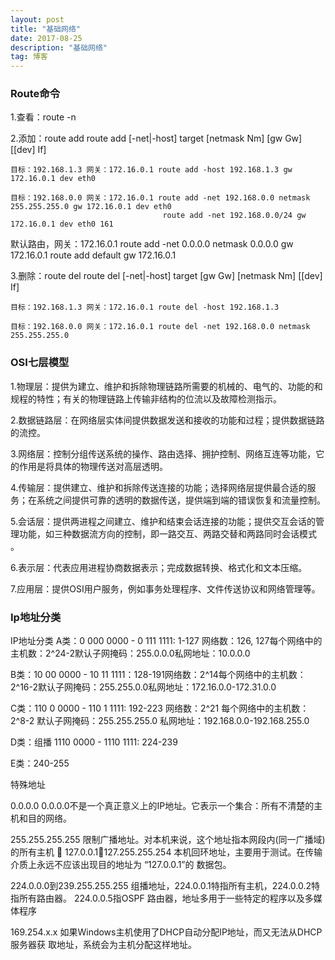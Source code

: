 ```yaml
---
layout: post
title: "基础网络"
date: 2017-08-25 
description: "基础网络"
tag: 博客 
---  
```


### Route命令

1.查看：route -n 

2.添加：route add route add [-net|-host] target [netmask Nm] [gw Gw] [[dev] If] 
    
    目标：192.168.1.3 网关：172.16.0.1 route add -host 192.168.1.3 gw 172.16.0.1 dev eth0  
    
    目标：192.168.0.0 网关：172.16.0.1 route add -net 192.168.0.0 netmask 255.255.255.0 gw 172.16.0.1 dev eth0   
                                      route add -net 192.168.0.0/24 gw 172.16.0.1 dev eth0 161 
    
   默认路由，网关：172.16.0.1 route add -net 0.0.0.0 netmask 0.0.0.0 gw 172.16.0.1 route add default gw 172.16.0.1 

3.删除：route del route del [-net|-host] target [gw Gw] [netmask Nm] [[dev] If] 

    目标：192.168.1.3 网关：172.16.0.1 route del -host 192.168.1.3 
    
    目标：192.168.0.0 网关：172.16.0.1 route del -net 192.168.0.0 netmask 255.255.255.0

### OSI七层模型
   
1.物理层：提供为建立、维护和拆除物理链路所需要的机械的、电气的、功能的和规程的特性；有关的物理链路上传输非结构的位流以及故障检测指示。

2.数据链路层：在网络层实体间提供数据发送和接收的功能和过程；提供数据链路的流控。

3.网络层：控制分组传送系统的操作、路由选择、拥护控制、网络互连等功能，它的作用是将具体的物理传送对高层透明。

4.传输层：提供建立、维护和拆除传送连接的功能；选择网络层提供最合适的服务；在系统之间提供可靠的透明的数据传送，提供端到端的错误恢复和流量控制。

5.会话层：提供两进程之间建立、维护和结束会话连接的功能；提供交互会话的管理功能，如三种数据流方向的控制，即一路交互、两路交替和两路同时会话模式 。

6.表示层：代表应用进程协商数据表示；完成数据转换、格式化和文本压缩。

7.应用层：提供OSI用户服务，例如事务处理程序、文件传送协议和网络管理等。

### Ip地址分类

IP地址分类
   A类：0 000 0000 - 0 111 1111: 1-127 网络数：126, 127每个网络中的主机数：2^24-2默认子网掩码：255.0.0.0私网地址：10.0.0.0
   
   B类：10 00 0000 - 10 11 1111：128-191网络数：2^14每个网络中的主机数：2^16-2默认子网掩码：255.255.0.0私网地址：172.16.0.0-172.31.0.0
   
   C类：110 0 0000 - 110 1 1111: 192-223 网络数：2^21 每个网络中的主机数：2^8-2 默认子网掩码：255.255.255.0 私网地址：192.168.0.0-192.168.255.0
   
   D类：组播 1110 0000 - 1110 1111: 224-239

   E类：240-255

特殊地址 
   
   0.0.0.0 0.0.0.0不是一个真正意义上的IP地址。它表示一个集合：所有不清楚的主 机和目的网络。 
   
   255.255.255.255 限制广播地址。对本机来说，这个地址指本网段内(同一广播域)的所有主机  127.0.0.1～127.255.255.254 本机回环地址，主要用于测试。在传输介质上永远不应该出现目的地址为 “127.0.0.1”的 数据包。 
   
   224.0.0.0到239.255.255.255 组播地址，224.0.0.1特指所有主机，224.0.0.2特指所有路由器。 224.0.0.5指OSPF 路由器，地址多用于一些特定的程序以及多媒体程序 
   
   169.254.x.x 如果Windows主机使用了DHCP自动分配IP地址，而又无法从DHCP服务器获 取地址，系统会为主机分配这样地址。
   


